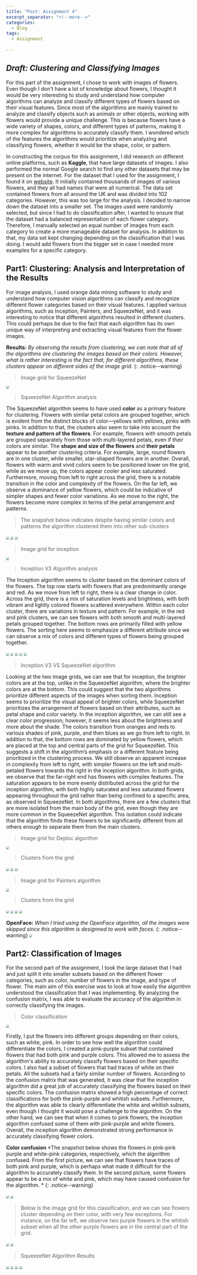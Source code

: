 ```yaml
---
title: "Post: Assignment 4"
excerpt_separator: "<!--more-->"
categories:
  - Blog
tags:
  - Assignment
  
---
```



## *Draft: Clustering and Classifying Images*

For this part of the assignment, I chose to work with images of flowers. Even though I don't have a lot of knowledge about flowers, I thought it would be very interesting to study and understand how computer algorithms can analyze and classify different types of flowers based on their visual features. Since most of the algorithms are mainly trained to analyze and classify objects such as animals or other objects, working with flowers would provide a unique challenge. This is because flowers have a wide variety of shapes, colors, and different types of patterns, making it more complex for algorithms to accurately classify them. I wondered which of the features the algorithms would prioritize when analyzing and classifying flowers, whether it would be the shape, color, or pattern.

In constructing the corpus for this assignment, I did research on different online platforms, such as **Kaggle**, that have large datasets of images. I also performed the normal Google search to find any other datasets that may be present on the internet. For the dataset that I used for the assignment, I found it on [website](https://shorturl.at/qHIS0). It initially contained thousands of images of various flowers, and they all had names that were all numerical. The data set contained flowers from all around the UK and was divided into 102 categories. However, this was too large for the analysis. I decided to narrow down the dataset into a smaller set. The images used were randomly selected, but since I had to do classification after, I wanted to ensure that the dataset had a balanced representation of each flower category. Therefore, I manually selected an equal number of images from each category to create a more manageable dataset for analysis. In addition to that, my data set kept changing depending on the classification that I was doing. I would add flowers from the bigger set in case I needed more examples for a specific category. 

## Part1: Clustering: Analysis and Interpretation of the Results 

For image analysis, I used orange data mining software to study and understand how computer vision algorithms can classify and recognize different flower categories based on their visual features. I applied various algorithms, such as Inception, Painters, and SqueezeNet, and it was interesting to notice that different algorithms resulted in different clusters. This could perhaps be due to the fact that each algorithm has its own unique way of interpreting and extracting visual features from the flower images.

**Results:** *By observing the results from clustering, we can note that all of the algorithms are clustering the images based on their colors. However, what is rather interesting is the fact that, for different algorithms, these clusters appear on different sides of the image grid.*
{: .notice--warning} 

> Image grid for SqueezeNet

<img src="/assets/images/image1.png" style="zoom:50%;" />

> SqueezeNet Algorithm analysis

The SqueezeNet algorithm seems to have used **color** as a primary feature for clustering. Flowers with similar petal colors are grouped together, which is evident from the distinct blocks of color—yellows with yellows, pinks with pinks. In addition to that, the clusters also seem to take into account the **texture and pattern of the flowers**. For example, flowers with smooth petals are grouped separately from those with multi-layered petals, even if their colors are similar. The **shape and size of the flowers** and **their petals** appear to be another clustering criteria. For example, large, round flowers are in one cluster, while smaller, star-shaped flowers are in another. Overall, flowers with warm and vivid colors seem to be positioned lower on the grid, while as we move up, the colors appear cooler and less saturated. Furthermore, moving from left to right across the grid, there is a notable transition in the color and complexity of the flowers. On the far left, we observe a dominance of yellow flowers, which could be indicative of simpler shapes and fewer color variations. As we move to the right, the flowers become more complex in terms of the petal arrangement and patterns.

> The snapshot below indicates despite having similar colors and patterns the algorithm clustered them into other sub-clusters

<img src="/assets/images/Hierachy1.png" style="zoom:50%;" />
<img src="/assets/images/cluster1.png" style="zoom:50%;" />

<img src="/assets/images/cluster2.png" style="zoom:50%;" />

> Image grid for inception 

<img src="/assets/images/image2.png" style="zoom:50%;" />

> Inception V3 Algorithm analysis

The Inception algorithm seems to cluster based on the dominant colors of the flowers. The top row starts with flowers that are predominantly orange and red. As we move from left to right, there is a clear change in color. Across the grid, there is a mix of saturation levels and brightness, with both vibrant and lightly colored flowers scattered everywhere. Within each color cluster, there are variations in texture and pattern. For example, in the red and pink clusters, we can see flowers with both smooth and multi-layered petals grouped together. The bottom rows are primarily filled with yellow flowers. The sorting here seems to emphasize a different attribute since we can observe a mix of colors and different types of flowers being grouped together.

<img src="/assets/images/inception1.png" style="zoom:50%;" />
<img src="/assets/images/inception2.png" style="zoom:50%;" />

<img src="/assets/images/inceptioncluster.png" style="zoom:50%;" />
<img src="/assets/images/inceptioncluster1.png" style="zoom:50%;" />
<img src="/assets/images/inceptioncluster3.png" style="zoom:50%;" />


> Inception V3 VS SqueezeNet algorithm

Looking at the two image grids, we can see that for inception, the brighter colors are at the top, unlike in the SqueezeNet algorithm, where the brighter colors are at the bottom. This could suggest that the two algorithms prioritize different aspects of the images when sorting them. Inception seems to prioritize the visual appeal of brighter colors, while SqueezeNet prioritizes the arrangement of flowers based on their attributes, such as petal shape and color variety. In the inception algorithm, we can still see a clear color progression; however, it seems less about the brightness and more about the shade. The colors transition from oranges and reds to various shades of pink, purple, and then blues as we go from left to right. In addition to that, the bottom rows are dominated by yellow flowers, which are placed at the top and central parts of the grid for SqueezeNet. This suggests a shift in the algorithm’s emphasis or a different feature being prioritized in the clustering process. We still observe an apparent increase in complexity from left to right, with simpler flowers on the left and multi-petaled flowers towards the right in the inception algorithm. In both grids, we observe that the far-right end has flowers with complex features. The saturation appears to be more evenly distributed across the grid for the inception algorithm, with both highly saturated and less saturated flowers appearing throughout the grid rather than being confined to a specific area, as observed in SqueezeNet. In both algorithms, there are a few clusters that are more isolated from the main body of the grid, even though they are more common in the SqueezeNet algorithm.  This isolation could indicate that the algorithm finds these flowers to be significantly different from all others enough to separate them from the main clusters.

> Image grid for Deploc algorithm 

<img src="/assets/images/image3.png" style="zoom:50%;" />

> Clusters from the grid

<img src="/assets/images/deploccluster.png" style="zoom:50%;" />
<img src="/assets/images/deploccluster1.png" style="zoom:50%;" />
<img src="/assets/images/deploccluster2.png" style="zoom:50%;" />


> Image grid for Painters algorithm 

<img src="/assets/images/painters.png" style="zoom:50%;" />

> Clusters from the grid

<img src="/assets/images/paintercluster.png" style="zoom:50%;" />
<img src="/assets/images/paintercluster1.png" style="zoom:50%;" />
<img src="/assets/images/paintercluster2.png" style="zoom:50%;" />
<img src="/assets/images/paintercluster3.png" style="zoom:50%;" />

**OpenFace:** *When I tried using the OpenFace algorithm, all the images were skipped since this algorithm is designned to work with faces.*
{: .notice--warning}
<img src="/assets/images/openFace.png" style="zoom:50%;" />

## Part2: Classification of Images

For the second part of the assignment, I took the large dataset that I had and just split it into smaller subsets based on the different flower categories, such as color, number of flowers in the image, and type of flower. The main aim of this exercise was to look at how easily the algorithm understood the classification that I was implementing. By analyzing the confusion matrix, I was able to evaluate the accuracy of the algorithm in correctly classifying the images.

> Color classification 

<img src="/assets/images/colorCM.png" style="zoom:50%;" />

Firstly, I put the flowers into different groups depending on their colors, such as white, pink. In order to see how well the algorithm could differentiate the colors, I created a pink-purple subset that contained flowers that had both pink and purple colors. This allowed me to assess the algorithm's ability to accurately classify flowers based on their specific colors. I also had a subset of flowers that had traces of white on their petals. All the subsets had a fairly similar number of flowers. According to the confusion matrix that was generated, it was clear that the inception algorithm did a great job of accurately classifying the flowers based on their specific colors. The confusion matrix showed a high percentage of correct classifications for both the pink-purple and whitish subsets. Furthermore, the algorithm was able to clearly differentiate the white and whitish subsets, even though I thought it would pose a challenge to the algorithm. On the other hand, we can see that when it comes to pink flowers, the inception algorithm confused some of them with pink-purple and white flowers. Overall, the inception algorithm demonstrated strong performance in accurately classifying flower colors.


**Color confusion** *The snapshot below shows the flowers in pink-pink purple and white-pink categories, respectively, which the algorithm confused.
From the first picture, we can see that flowers have traces of both pink and purple, which is perhaps what made it difficult for the algorithm to accurately classify them. In the second picture, some flowers appear to be a mix of white and pink, which may have caused confusion for the algorithm. 
*
{: .notice--warning}

<img src="/assets/images/pink:pinkpurple.png" style="zoom:50%;" />
<img src="/assets/images/white:pink.png" style="zoom:50%;" />

> Below is the image grid for this classification, and we can see flowers cluster depending on their color, with very few exceptions. For instance, on the far left, we observe two purple flowers in the whitish subset when all the other purple flowers are in the central part of the grid. 

<img src="/assets/images/colorGrid.png" style="zoom:50%;" />
<img src="/assets/images/colorcluster1.png" style="zoom:50%;" />

> SqueezeNet Algorithm Results 

<img src="/assets/images/squeezeCM.png" style="zoom:50%;" />
<img src="/assets/images/pink,purple.png" style="zoom:50%;" />

<img src="/assets/images/squeezeGrid.png" style="zoom:50%;" />
<img src="/assets/images/squeezecluster.png" style="zoom:50%;" />





